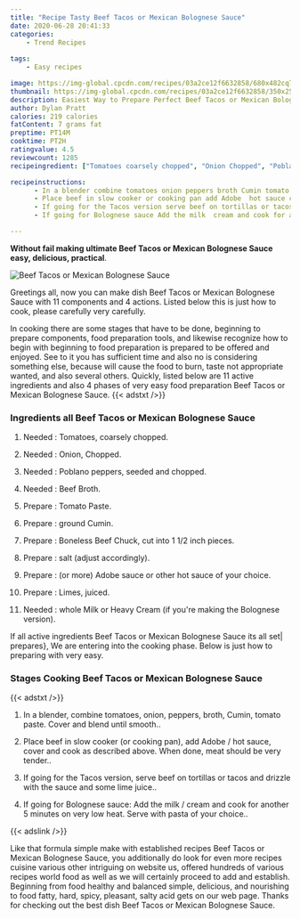 ```yaml
---
title: "Recipe Tasty Beef Tacos or Mexican Bolognese Sauce"
date: 2020-06-28 20:41:33
categories:
    - Trend Recipes
    
tags:
    - Easy recipes

image: https://img-global.cpcdn.com/recipes/03a2ce12f6632858/680x482cq70/beef-tacos-or-mexican-bolognese-sauce-recipe-main-photo.jpg
thumbnail: https://img-global.cpcdn.com/recipes/03a2ce12f6632858/350x250cq70/beef-tacos-or-mexican-bolognese-sauce-recipe-main-photo.jpg
description: Easiest Way to Prepare Perfect Beef Tacos or Mexican Bolognese Sauce with 11 ingredients and 4 stages of easy cooking.
author: Dylan Pratt
calories: 219 calories
fatContent: 7 grams fat
preptime: PT14M
cooktime: PT2H
ratingvalue: 4.5
reviewcount: 1285
recipeingredient: ["Tomatoes coarsely chopped", "Onion Chopped", "Poblano peppers seeded and chopped", "Beef Broth", "Tomato Paste", "ground Cumin", "Boneless Beef Chuck cut into 1 12 inch pieces", "salt adjust accordingly", "or more Adobe sauce or other hot sauce of your choice", "Limes juiced", "whole Milk or Heavy Cream if youre making the Bolognese version"]

recipeinstructions: 
      - In a blender combine tomatoes onion peppers broth Cumin tomato paste Cover and blend until smooth 
      - Place beef in slow cooker or cooking pan add Adobe  hot sauce cover and cook as described above When done meat should be very tender 
      - If going for the Tacos version serve beef on tortillas or tacos and drizzle with the sauce and some lime juice 
      - If going for Bolognese sauce Add the milk  cream and cook for another 5 minutes on very low heat Serve with pasta of your choice

---
```




**Without fail making ultimate Beef Tacos or Mexican Bolognese Sauce easy, delicious, practical**. 


![Beef Tacos or Mexican Bolognese Sauce](https://img-global.cpcdn.com/recipes/03a2ce12f6632858/680x482cq70/beef-tacos-or-mexican-bolognese-sauce-recipe-main-photo.jpg "Beef Tacos or Mexican Bolognese Sauce")




Greetings all, now you can make dish Beef Tacos or Mexican Bolognese Sauce with 11 components and 4 actions. Listed below this is just how to cook, please carefully very carefully.

In cooking there are some stages that have to be done, beginning to prepare components, food preparation tools, and likewise recognize how to begin with beginning to food preparation is prepared to be offered and enjoyed. See to it you has sufficient time and also no is considering something else, because will cause the food to burn, taste not appropriate wanted, and also several others. Quickly, listed below are 11 active ingredients and also 4 phases of very easy food preparation Beef Tacos or Mexican Bolognese Sauce.
{{< adstxt />}}

### Ingredients all Beef Tacos or Mexican Bolognese Sauce


1. Needed  : Tomatoes, coarsely chopped.

1. Needed  : Onion, Chopped.

1. Needed  : Poblano peppers, seeded and chopped.

1. Needed  : Beef Broth.

1. Prepare  : Tomato Paste.

1. Prepare  : ground Cumin.

1. Prepare  : Boneless Beef Chuck, cut into 1 1/2 inch pieces.

1. Prepare  : salt (adjust accordingly).

1. Prepare  : (or more) Adobe sauce or other hot sauce of your choice.

1. Prepare  : Limes, juiced.

1. Needed  : whole Milk or Heavy Cream (if you&#39;re making the Bolognese version).



If all active ingredients Beef Tacos or Mexican Bolognese Sauce its all set| prepares}, We are entering into the cooking phase. Below is just how to preparing with very easy.

### Stages Cooking Beef Tacos or Mexican Bolognese Sauce

{{< adstxt />}}


1. In a blender, combine tomatoes, onion, peppers, broth, Cumin, tomato paste. Cover and blend until smooth..



1. Place beef in slow cooker (or cooking pan), add Adobe / hot sauce, cover and cook as described above. When done, meat should be very tender..



1. If going for the Tacos version, serve beef on tortillas or tacos and drizzle with the sauce and some lime juice..



1. If going for Bolognese sauce: Add the milk / cream and cook for another 5 minutes on very low heat. Serve with pasta of your choice..





{{< adslink />}}

Like that formula simple make with established recipes Beef Tacos or Mexican Bolognese Sauce, you additionally do look for even more recipes cuisine various other intriguing on website us, offered hundreds of various recipes world food as well as we will certainly proceed to add and establish. Beginning from food healthy and balanced simple, delicious, and nourishing to food fatty, hard, spicy, pleasant, salty acid gets on our web page. Thanks for checking out the best dish Beef Tacos or Mexican Bolognese Sauce.
